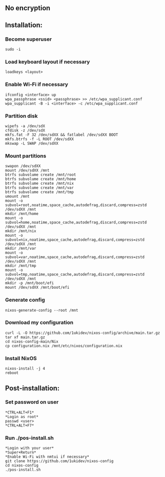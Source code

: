 ## No encryption
## Installation:
### Become superuser
```
sudo -i
```

### Load keyboard layout if necessary
```
loadkeys <layout>
```

### Enable Wi-Fi if necessary
```
ifconfig <interface> up
wpa_passphrase <ssid> <passphrase> >> /etc/wpa_supplicant.conf
wpa_supplicant -B -i <interface> -c /etc/wpa_supplicant.conf
```

### Partition disk
```
wipefs -a /dev/sdX
cfdisk -z /dev/sdX
mkfs.fat -F 32 /dev/sdXX && fatlabel /dev/sdXX BOOT
mkfs.btrfs -f -L ROOT /dev/sdXX
mkswap -L SWAP /dev/sdXX
```

### Mount partitions
```
swapon /dev/sdXX
mount /dev/sdXX /mnt
btrfs subvolume create /mnt/root
btrfs subvolume create /mnt/home
btrfs subvolume create /mnt/nix
btrfs subvolume create /mnt/var
btrfs subvolume create /mnt/tmp
umount /mnt
mount -o subvol=root,noatime,space_cache,autodefrag,discard,compress=zstd /dev/sdXX /mnt
mkdir /mnt/home
mount -o subvol=home,noatime,space_cache,autodefrag,discard,compress=zstd /dev/sdXX /mnt
mkdir /mnt/nix
mount -o subvol=nix,noatime,space_cache,autodefrag,discard,compress=zstd /dev/sdXX /mnt
mkdir /mnt/var
mount -o subvol=var,noatime,space_cache,autodefrag,discard,compress=zstd /dev/sdXX /mnt
mkdir /mnt/tmp
mount -o subvol=tmp,noatime,space_cache,autodefrag,discard,compress=zstd /dev/sdXX /mnt
mkdir -p /mnt/boot/efi
mount /dev/sdXX /mnt/boot/efi
```

### Generate config
```
nixos-generate-config --root /mnt
```

### Download my configuration
```
curl -L -O https://github.com/1ukidev/nixos-config/archive/main.tar.gz
tar xf main.tar.gz
cd nixos-config-main/Nix
cp configuration.nix /mnt/etc/nixos/configuration.nix
```

### Install NixOS
```
nixos-install -j 4
reboot
```

## Post-installation:
### Set password on user
```
*CTRL+ALT+F1*
*Login as root*
passwd <user>
*CTRL+ALT+F7*
```

### Run ./pos-install.sh
```
*Login with your user*
*Super+Return*
*Enable Wi-Fi with nmtui if necessary*
git clone https://github.com/1ukidev/nixos-config
cd nixos-config
./pos-install.sh
```

